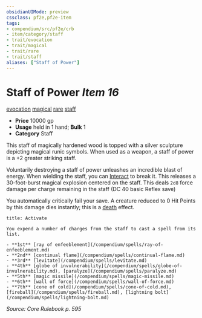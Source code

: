 ```yaml
---
obsidianUIMode: preview
cssclass: pf2e,pf2e-item
tags:
- compendium/src/pf2e/crb
- item/category/staff
- trait/evocation
- trait/magical
- trait/rare
- trait/staff
aliases: ["Staff of Power"]
---
```

# Staff of Power *Item 16*  
[evocation](/rules/traits/evocation.md)  [magical](/rules/traits/magical.md)  [rare](/rules/traits/rare.md)  [staff](/rules/traits/staff.md)  

- **Price** 10000 gp
- **Usage** held in 1 hand; **Bulk** 1
- **Category** Staff

This staff of magically hardened wood is topped with a silver sculpture depicting magical runic symbols. When used as a weapon, a staff of power is a +2 greater striking staff.

Voluntarily destroying a staff of power unleashes an incredible blast of energy. When wielding the staff, you can [Interact](/rules/actions/interact.md) to break it. This releases a 30-foot-burst magical explosion centered on the staff. This deals `2d8` force damage per charge remaining in the staff (DC 40 basic Reflex save)

You automatically critically fail your save. A creature reduced to 0 Hit Points by this damage dies instantly; this is a [death](/rules/traits/death.md) effect.

```ad-embed-ability
title: Activate

You expend a number of charges from the staff to cast a spell from its list.

- **1st** [ray of enfeeblement](/compendium/spells/ray-of-enfeeblement.md)
- **2nd** [continual flame](/compendium/spells/continual-flame.md)
- **3rd** [levitate](/compendium/spells/levitate.md)
- **4th** [globe of invulnerability](/compendium/spells/globe-of-invulnerability.md), [paralyze](/compendium/spells/paralyze.md)
- **5th** [magic missile](/compendium/spells/magic-missile.md)
- **6th** [wall of force](/compendium/spells/wall-of-force.md)
- **7th** [cone of cold](/compendium/spells/cone-of-cold.md), [fireball](/compendium/spells/fireball.md), [lightning bolt](/compendium/spells/lightning-bolt.md)
```

*Source: Core Rulebook p. 595*